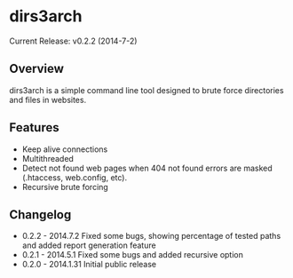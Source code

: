 dirs3arch
=========

Current Release: v0.2.2 (2014-7-2)

Overview
--------
dirs3arch is a simple command line tool designed to brute force directories and files in websites.


Features
--------
- Keep alive connections
- Multithreaded
- Detect not found web pages when 404 not found errors are masked (.htaccess, web.config, etc).
- Recursive brute forcing

Changelog
---------
- 0.2.2 - 2014.7.2 Fixed some bugs, showing percentage of tested paths and added report generation feature
- 0.2.1 - 2014.5.1 Fixed some bugs and added recursive option
- 0.2.0 - 2014.1.31 Initial public release


